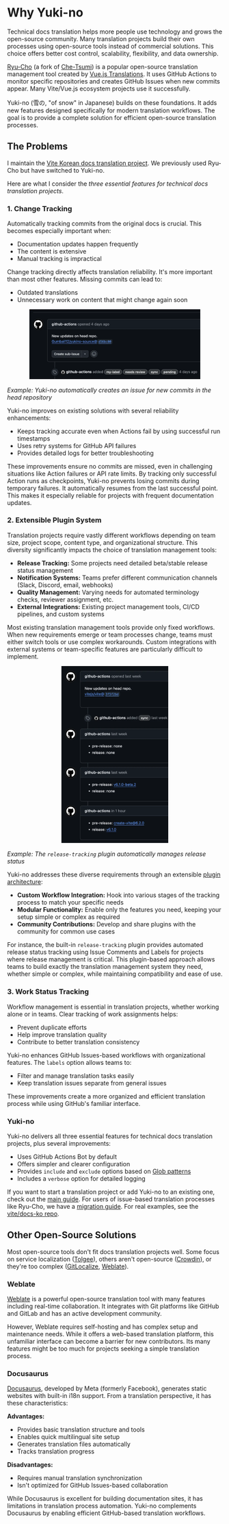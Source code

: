 # Why Yuki-no

Technical docs translation helps more people use technology and grows the open-source community. Many translation projects build their own processes using open-source tools instead of commercial solutions. This choice offers better cost control, scalability, flexibility, and data ownership.

[Ryu-Cho](https://github.com/vuejs-translations/ryu-cho) (a fork of [Che-Tsumi](https://github.com/vuejs-jp/che-tsumi)) is a popular open-source translation management tool created by [Vue.js Translations](https://github.com/vuejs-translations). It uses GitHub Actions to monitor specific repositories and creates GitHub Issues when new commits appear. Many Vite/Vue.js ecosystem projects use it successfully.

Yuki-no (雪の, "of snow" in Japanese) builds on these foundations. It adds new features designed specifically for modern translation workflows. The goal is to provide a complete solution for efficient open-source translation processes.

## The Problems

I maintain the [Vite Korean docs translation project](https://github.com/vitejs/docs-ko). We previously used Ryu-Cho but have switched to Yuki-no.

Here are what I consider the _three essential features for technical docs translation projects_.

### 1. Change Tracking

Automatically tracking commits from the original docs is crucial. This becomes especially important when:

- Documentation updates happen frequently
- The content is extensive
- Manual tracking is impractical

Change tracking directly affects translation reliability. It's more important than most other features. Missing commits can lead to:

- Outdated translations
- Unnecessary work on content that might change again soon

<p align="center">

<img width="400" src="./assets/change-tracking-example.webp" title="Change Tracking Example" alt="Change Tracking Example">

_Example: Yuki-no automatically creates an issue for new commits in the head repository_

</p>

Yuki-no improves on existing solutions with several reliability enhancements:

- Keeps tracking accurate even when Actions fail by using successful run timestamps
- Uses retry systems for GitHub API failures
- Provides detailed logs for better troubleshooting

These improvements ensure no commits are missed, even in challenging situations like Action failures or API rate limits. By tracking only successful Action runs as checkpoints, Yuki-no prevents losing commits during temporary failures. It automatically resumes from the last successful point. This makes it especially reliable for projects with frequent documentation updates.

### 2. Extensible Plugin System

Translation projects require vastly different workflows depending on team size, project scope, content type, and organizational structure. This diversity significantly impacts the choice of translation management tools:

- **Release Tracking:** Some projects need detailed beta/stable release status management
- **Notification Systems:** Teams prefer different communication channels (Slack, Discord, email, webhooks)
- **Quality Management:** Varying needs for automated terminology checks, reviewer assignment, etc.
- **External Integrations:** Existing project management tools, CI/CD pipelines, and custom systems

Most existing translation management tools provide only fixed workflows. When new requirements emerge or team processes change, teams must either switch tools or use complex workarounds. Custom integrations with external systems or team-specific features are particularly difficult to implement.

<p align="center">

<img width="250" src="./assets/release-tracking-example.webp" title="Plugin Example: Release Tracking" alt="Plugin Example: Release Tracking">

_Example: The `release-tracking` plugin automatically manages release status_

</p>

Yuki-no addresses these diverse requirements through an extensible [plugin architecture](./PLUGINS.md):

- **Custom Workflow Integration:** Hook into various stages of the tracking process to match your specific needs
- **Modular Functionality:** Enable only the features you need, keeping your setup simple or complex as required
- **Community Contributions:** Develop and share plugins with the community for common use cases

For instance, the built-in `release-tracking` plugin provides automated release status tracking using Issue Comments and Labels for projects where release management is critical. This plugin-based approach allows teams to build exactly the translation management system they need, whether simple or complex, while maintaining compatibility and ease of use.

### 3. Work Status Tracking

Workflow management is essential in translation projects, whether working alone or in teams. Clear tracking of work assignments helps:

- Prevent duplicate efforts
- Help improve translation quality
- Contribute to better translation consistency

Yuki-no enhances GitHub Issues-based workflows with organizational features. The `labels` option allows teams to:

- Filter and manage translation tasks easily
- Keep translation issues separate from general issues

These improvements create a more organized and efficient translation process while using GitHub's familiar interface.

### Yuki-no

Yuki-no delivers all three essential features for technical docs translation projects, plus several improvements:

- Uses GitHub Actions Bot by default
- Offers simpler and clearer configuration
- Provides `include` and `exclude` options based on [Glob patterns](https://github.com/micromatch/picomatch?tab=readme-ov-file#advanced-globbing)
- Includes a `verbose` option for detailed logging

If you want to start a translation project or add Yuki-no to an existing one, check out the [main guide](../README.md). For users of issue-based translation processes like Ryu-Cho, we have a [migration guide](./MIGRATION.md). For real examples, see the [vite/docs-ko repo](https://github.com/vitejs/docs-ko/blob/main/.github/workflows/sync.yml).

## Other Open-Source Solutions

Most open-source tools don't fit docs translation projects well. Some focus on service localization ([Tolgee](https://github.com/tolgee/tolgee-platform)), others aren't open-source ([Crowdin](https://crowdin.com/)), or they're too complex ([GitLocalize](https://gitlocalize.com/), [Weblate](https://github.com/WeblateOrg/weblate)).

### Weblate

[Weblate](https://github.com/WeblateOrg/weblate) is a powerful open-source translation tool with many features including real-time collaboration. It integrates with Git platforms like GitHub and GitLab and has an active development community.

However, Weblate requires self-hosting and has complex setup and maintenance needs. While it offers a web-based translation platform, this unfamiliar interface can become a barrier for new contributors. Its many features might be too much for projects seeking a simple translation process.

### Docusaurus

[Docusaurus](https://github.com/facebook/docusaurus), developed by Meta (formerly Facebook), generates static websites with built-in i18n support. From a translation perspective, it has these characteristics:

**Advantages:**

- Provides basic translation structure and tools
- Enables quick multilingual site setup
- Generates translation files automatically
- Tracks translation progress

**Disadvantages:**

- Requires manual translation synchronization
- Isn't optimized for GitHub Issues-based collaboration

While Docusaurus is excellent for building documentation sites, it has limitations in translation process automation. Yuki-no complements Docusaurus by enabling efficient GitHub-based translation workflows.
